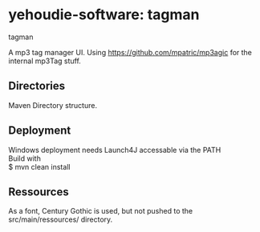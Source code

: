 yehoudie-software: tagman
==========================

tagman

A mp3 tag manager UI.
Using <https://github.com/mpatric/mp3agic> for the internal mp3Tag stuff.


Directories
-----------

Maven Directory structure.

Deployment
----------

Windows deployment needs Launch4J accessable via the PATH<br>
Build with<br>
$ mvn clean install



Ressources
----------

As a font, Century Gothic is used, but not pushed to the src/main/ressources/ directory.
